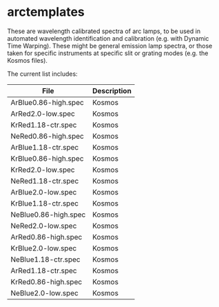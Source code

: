 # arctemplates


These are wavelength calibrated spectra of arc lamps, to be used in automated wavelength identification and calibration (e.g. with Dynamic Time Warping). These might be general emission lamp spectra, or those taken for specific instruments at specific slit or grating modes (e.g. the Kosmos files).

The current list includes:

| File | Description | 
| --- | --- |
| ArBlue0.86-high.spec | Kosmos |  
| ArRed2.0-low.spec | Kosmos |     
| KrRed1.18-ctr.spec | Kosmos |    
| NeRed0.86-high.spec | Kosmos |
| ArBlue1.18-ctr.spec | Kosmos |   
| KrBlue0.86-high.spec | Kosmos |  
| KrRed2.0-low.spec | Kosmos |     
| NeRed1.18-ctr.spec | Kosmos |
| ArBlue2.0-low.spec | Kosmos |    
| KrBlue1.18-ctr.spec | Kosmos |   
| NeBlue0.86-high.spec | Kosmos |  
| NeRed2.0-low.spec | Kosmos |
| ArRed0.86-high.spec | Kosmos |   
| KrBlue2.0-low.spec | Kosmos |    
| NeBlue1.18-ctr.spec | Kosmos |
| ArRed1.18-ctr.spec | Kosmos |    
| KrRed0.86-high.spec | Kosmos |   
| NeBlue2.0-low.spec | Kosmos |
